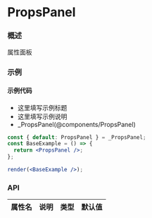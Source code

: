 
# PropsPanel


### 概述

属性面板


### 示例

#### 示例代码

- 这里填写示例标题
- 这里填写示例说明
- _PropsPanel(@components/PropsPanel)

```jsx
const { default: PropsPanel } = _PropsPanel;
const BaseExample = () => {
  return <PropsPanel />;
};

render(<BaseExample />);

```


### API

| 属性名 | 说明 | 类型 | 默认值 |
| ------ | ---- | ---- | ------ |

